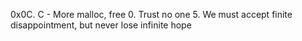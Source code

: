 0x0C. C - More malloc, free
0. Trust no one
5. We must accept finite disappointment, but never lose infinite hope
